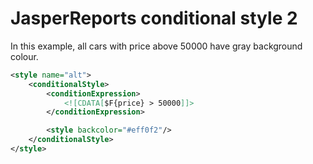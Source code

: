 # JasperReports conditional style 2

In this example, all cars with price above 50000 have gray background colour.  

```xml
<style name="alt">
    <conditionalStyle>
        <conditionExpression>
            <![CDATA[$F{price} > 50000]]>
        </conditionExpression>

        <style backcolor="#eff0f2"/>
    </conditionalStyle>
</style>
```
